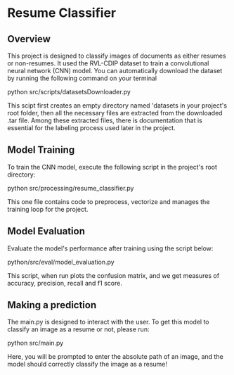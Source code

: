 # Resume Classifier

## Overview
This project is designed to classify images of documents as either resumes or non-resumes.
It used the RVL-CDIP dataset to train a convolutional neural network (CNN) model.
You can automatically download the dataset by running the following command on your terminal

python src/scripts/datasetsDownloader.py

This scipt first creates an empty directory named 'datasets in your project's root folder, 
then all the necessary files are extracted from the downloaded .tar file. Among these extracted
files, there is documentation that is essential for the labeling process used later in the project.

## Model Training

To train the CNN model, execute the following script in the project's root directory:

python src/processing/resume_classifier.py

This one file contains code to preprocess, vectorize and manages the training loop for the project.

## Model Evaluation

Evaluate the model's performance after training using the script below:

python/src/eval/model_evaluation.py

This script, when run plots the confusion matrix, and we get measures of accuracy, precision, recall and f1 score.

## Making a prediction

The main.py is designed to interact with the user. To get this model to classify an image as a resume or not, please run:

python src/main.py

Here, you will be prompted to enter the absolute path of an image, 
and the model should correctly classify the image as a resume!
